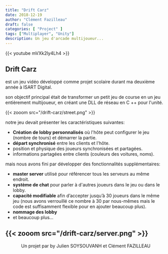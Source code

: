 ```yaml
---
title: "Drift Carz"
date: 2018-12-19
author: "Clément Fazilleau"
draft: false
categories: [ "Project" ]
tags: ["Multiplayer", "Unity"]
description: Un jeu d'arcade multijoueur...
---
```


{{< youtube mVXk2ly4Lh4 >}}

## Drift Carz

est un jeu vidéo développé comme projet scolaire durant ma deuxième année à ISART Digital.

son objectif principal était de transformer un petit jeu de course en un jeu entièrement multijoueur, en créant une DLL de réseau en C ++ pour l'unité.

{{< zooom src="/drift-carz/street.png" >}}

notre jeu devait présenter les caractéristiques suivantes:

- __Création de lobby personnalisés__ où l'hôte peut configurer le jeu (nombre de tours) et démarrer la partie.
- __départ synchronisé__ entre les clients et l'hôte.
- position et physique des joueurs synchronisées et partagées.
- informations partagées entre clients (couleurs des voitures, noms).

mais nous avons fini par développer des fonctionnalités supplémentaires:

- __master server__ utilisé pour référencer tous les serveurs au même endroit.
- __système de chat__ pour parler à d'autres joueurs dans le jeu ou dans le lobby.
- __capacité modifiable__ afin d’accepter jusqu’à 30 joueurs dans le même jeu (nous avons verrouillé ce nombre à 30 par nous-mêmes mais le code est suffisamment flexible pour en ajouter beaucoup plus).
- __nommage des lobby__
- et beaucoup plus...

{{< zooom src="/drift-carz/server.png" >}}
------------------

<div align = "center"> Un projet par by Julien SOYSOUVANH et Clément FAZILLEAU </div>
